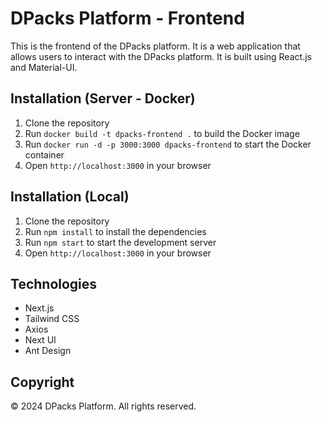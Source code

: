 # DPacks Platform - Frontend
This is the frontend of the DPacks platform. It is a web application that allows users to interact with the DPacks platform. It is built using React.js and Material-UI.

## Installation (Server - Docker)
1. Clone the repository
2. Run `docker build -t dpacks-frontend .` to build the Docker image
3. Run `docker run -d -p 3000:3000 dpacks-frontend` to start the Docker container
4. Open `http://localhost:3000` in your browser

## Installation (Local)
1. Clone the repository
2. Run `npm install` to install the dependencies
3. Run `npm start` to start the development server
4. Open `http://localhost:3000` in your browser

## Technologies
- Next.js
- Tailwind CSS
- Axios
- Next UI
- Ant Design

## Copyright
© 2024 DPacks Platform. All rights reserved.